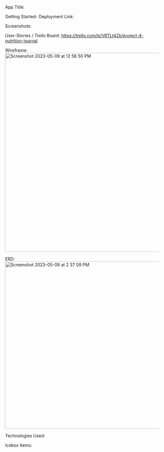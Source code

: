 App Title:

Getting Started-
Deployment Link:

Screenshots:

User-Stories / Trello Board:
https://trello.com/b/VRTLt4Zk/project-4-nutrition-journal

Wireframe:
<img width="650" alt="Screenshot 2023-05-09 at 12 56 50 PM" src="https://github.com/ant07hony/Nutrition-App-FE/assets/124817485/d5ab9838-9c99-42ed-bb7c-333d0f366ea3">

ERD:
<img width="546" alt="Screenshot 2023-05-09 at 2 37 09 PM" src="https://github.com/ant07hony/Nutrition-App-FE/assets/124817485/4b7b658f-b42d-4446-ae59-c6ec7c405786">

Technologies Used:

Icebox Items:
